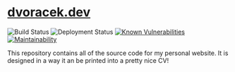 # [dvoracek.dev](https://dvoracek.dev)

![Build Status](https://github.com/tehSIRius/website/actions/workflows/validate.yaml/badge.svg)
![Deployment Status](https://github.com/tehSIRius/website/actions/workflows/main.yaml/badge.svg)
[![Known Vulnerabilities](https://snyk.io/test/github/tehSIRius/website/badge.svg)](https://snyk.io/test/github/tehsirius/website)
[![Maintainability](https://api.codeclimate.com/v1/badges/e9f853fcd4f0a04634ec/maintainability)](https://codeclimate.com/github/tehSIRius/website/maintainability)

This repository contains all of the source code for my personal website. It is designed in a way it an be printed into a pretty nice CV!
